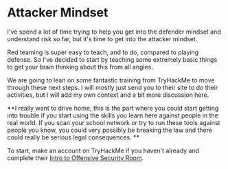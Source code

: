 # Attacker Mindset

I've spend a lot of time trying to help you get into the defender
mindset and understand risk so far, but it's time to get into the
attacker mindset. 

Red teaming is super easy to teach, and to do, compared to playing
defense. So I've decided to start by teaching some extremely basic
things to get your brain thinking about this from all angles. 

We are going to lean on some fantastic training from TryHackMe to move
through these next steps. I will mostly just send you to their site to
do their activities, but I will add my own context and a bit more
discussion here. 

**I really want to drive home, this is the part where you could start
getting into trouble if you start using the skills you learn here
against people in the real world. If you scan your school network or try
to run these tools against people you know, you could very possibly be
breaking the law and there could really be serious legal
consequences. **

To start, make an account on TryHackMe if you haven't already and
complete their
<a href="https://tryhackme.com/room/introtooffensivesecurity"
rel="noopener noreferrer" target="_blank">Intro to Offensive Security
Room</a>.
